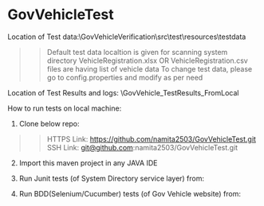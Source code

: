 # GovVehicleTest
Location of Test data:\GovVehicleVerification\src\test\resources\testdata
 >> Default test data localtion is given for scanning system directory
 >> VehicleRegistration.xlsx OR VehicleRegistration.csv files are having list of vehicle data
 >> To change test data, please go to config.properties and modify as per need
 
Location of Test Results and logs: \GovVehicle_TestResults_FromLocal

How to run tests on local machine:
1. Clone below repo:
>>HTTPS Link: https://github.com/namita2503/GovVehicleTest.git
>>SSH Link: git@github.com:namita2503/GovVehicleTest.git

2. Import this maven project in any JAVA IDE

3. Run Junit tests (of System Directory service layer) from:

4. Run BDD(Selenium/Cucumber) tests (of Gov Vehicle website) from:
